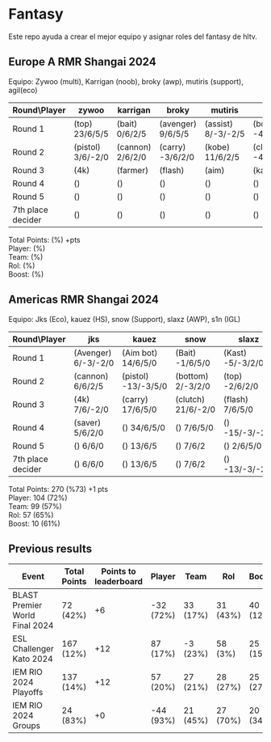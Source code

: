 # Fantasy

Este repo ayuda a crear el mejor equipo y asignar roles del fantasy de hltv.  

## Europe A RMR Shangai 2024

Equipo: Zywoo (multi), Karrigan (noob), broky (awp), mutiris (support), agil(eco)

| Round\Player | zywoo | karrigan | broky | mutiris | agil |  |
|--------------|---------|-----------|------|------|------|--------|
| Round 1 | (top) 23/6/5/5 | (bait) 0/6/2/5 | (avenger) 9/6/5/5 | (assist) 8/-3/-2/5 | (bottom) -4/-3/-2/5 | 81 |
| Round 2 | (pistol) 3/6/-2/0 | (cannon) 2/6/2/0 | (carry) -3/6/2/0 | (kobe) 11/6/2/5 | (clutch) -4/6/2/0 | 50 |
| Round 3 | (4k) | (farmer) | (flash) | (aim) | (kast) |  |
| Round 4 | () | () | () | () | () |  |
| Round 5 | () | () | () | () | () |  |
| 7th place decider | () | () | () | () | () |  |


Total Points:  (%) +pts  
Player:  (%)  
Team:  (%)  
Rol:  (%)  
Boost:  (%)

## Americas RMR Shangai 2024

Equipo: Jks (Eco), kauez (HS), snow (Support), slaxz (AWP), s1n (IGL)

| Round\Player | jks | kauez | snow | slaxz | s1n | Points |
|--------------|---------|-----------|------|------|------|--------|
| Round 1 | (Avenger) 6/-3/-2/0 | (Aim bot) 14/6/5/0 | (Bait) -1/6/5/0 | (Kast) -5/-3/2/0 | (asssist) -9/-3/-2/5 | 21 |
| Round 2 | (cannon) 6/6/2/5 | (pistol) -13/-3/5/0 | (bottom) 2/-3/2/0 | (top) -2/6/2/0 | (kobe) -2/6/2/0 | 21 |
| Round 3 | (4k) 7/6/-2/0 | (carry) 17/6/5/0 | (clutch) 21/6/-2/0 | (flash) 7/6/5/0 | (farmer) 8/6/5/0 | 101 |
| Round 4 | (saver) 5/6/2/0 | () 34/6/5/0 | () 7/6/5/0 | () -15/-3/-2/0 | (rambo) -13/-3/-2/0 | 38 |
| Round 5 | () 6/6/0 | () 13/6/5 | () 7/6/2 | () 2/6/5/0 | () 4/6/2/0 | 76 |
| 7th place decider | () 6/6/0 | () 13/6/5 | () 7/6/2 | () -13/-3/-2/0 | () -15/-3/-2/0 | 13 |


Total Points: 270 (%73) +1 pts  
Player: 104 (72%)  
Team: 99 (57%)  
Rol: 57 (65%)  
Boost: 10 (61%)
 
## Previous results

| Event | Total Points | Points to leaderboard | Player | Team | Rol | Booster |
|-------|--------------|----|------|------|-----|---------|
| BLAST Premier World Final 2024 | 72 (42%) | +6 | -32 (72%) | 33 (17%) | 31 (43%) | 40 (12%) |
| ESL Challenger Kato 2024 | 167 (12%) | +12 | 87 (17%) | -3 (23%) | 58 (3%) | 25 (15%) |
| IEM RIO 2024 Playoffs | 137 (14%) | +12 | 57 (20%) | 27 (21%) | 28 (27%) | 25 (27%) |
| IEM RIO 2024 Groups | 24 (83%) | +0 | -44 (93%) | 21 (45%) | 27 (70%) | 20 (34%) |
